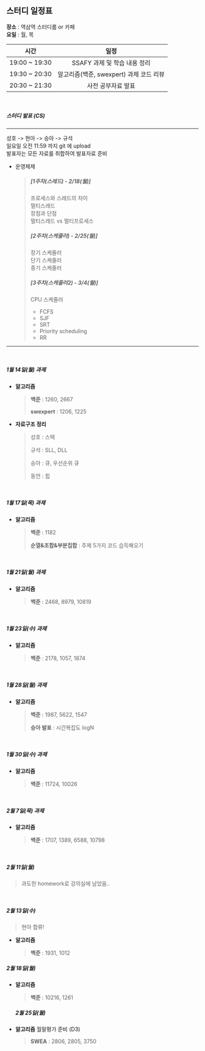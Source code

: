 ## 스터디 일정표

**장소** : 역삼역 스터디룸 or 카페<br>
**요일** : 월, 목

|     시간      |                  일정                   |
| :-----------: | :-------------------------------------: |
| 19:00 ~ 19:30 |      SSAFY 과제 및 학습 내용 정리       |
| 19:30 ~ 20:30 | 알고리즘(백준, swexpert) 과제 코드 리뷰 |
| 20:30 ~ 21:30 |           사전 공부자료 발표            |


<br>

##### 스터디 발표 (CS)
---

성호 -> 현아 -> 승아 -> 규석<br>
일요일 오전 11:59 까지 git 에 upload<br>
발표자는 모든 자료를 취합하여 발표자료 준비<br>

- 운영체제

  > ##### [1주차(스레드) - 2/18(월)]
  >
  > 프로세스와 스레드의 차이<br>
  > 멀티스레드<br>
  > 장점과 단점<br>
  > 멀티스레드 vs 멀티프로세스<br>
  >
  > ##### [2주차(스케줄러) - 2/25(월)]
  >
  > 장기 스케줄러<br>
  > 단기 스케줄러<br>
  > 중기 스케줄러<br>
  >
  > ##### [3주차(스케줄러2) - 3/4(월)]
  >
  > CPU 스케줄러
  >
  > - FCFS<br>
  > - SJF<br>
  > - SRT<br>
  > - Priority scheduling<br>
  > - RR<br>


---
<br>


##### 1월 14일(월) 과제

- **알고리즘**

  > **백준** : 1260, 2667
  >
  > **swexpert** : 1206, 1225

- **자료구조 정리**

  > 성호 : 스택
  >
  > 규석 : SLL, DLL
  >
  > 승아 : 큐, 우선순위 큐
  >
  > 동언 : 힙

 <br/>

##### 1월 17일(목) 과제

- **알고리즘**

  > **백준** : 1182
  >
  > **순열&조합&부분집합** : 주제 5가지 코드 습득해오기

<br/>

##### 1월 21일(월) 과제

- **알고리즘**

  > **백준** : 2468, 8979, 10819

<br/>

##### 1월 23일(수) 과제

- **알고리즘**

  > **백준** : 2178, 1057, 1874

<br/>

##### 1월 28일(월) 과제

- **알고리즘**

  > **백준** : 1987, 5622, 1547
  >
  > **승아 발표** : 시간복잡도 logN

<br/>

##### 1월 30일(수) 과제

- **알고리즘**

  > **백준** : 11724, 10026

<br/>

##### 2월 7일(목) 과제

- **알고리즘**

  > **백준** : 1707, 1389, 6588, 10798

<br/>

##### 2월 11일(월)

> 과도한 homework로 강의실에 남았음..

<br/>

##### 2월 13일(수)

> 현아 합류!

- **알고리즘**

  > **백준** : 1931, 1012

##### 2월 18일(월)

- **알고리즘**

  > **백준** : 10216, 1261
  
  
  ##### 2월 25일(월)

- **알고리즘**
 월말평가 준비 (D3)
  > **SWEA** : 2806, 2805, 3750

